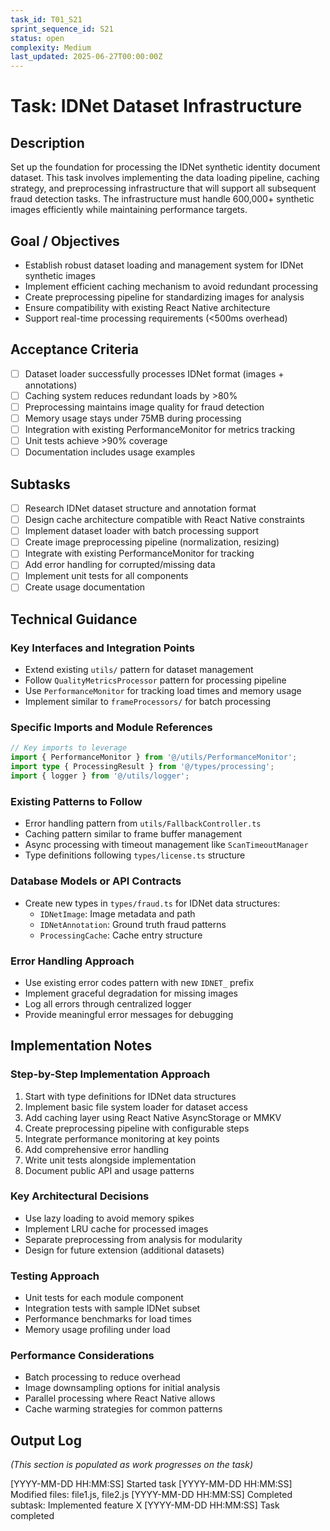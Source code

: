 ```yaml
---
task_id: T01_S21
sprint_sequence_id: S21
status: open
complexity: Medium
last_updated: 2025-06-27T00:00:00Z
---
```


# Task: IDNet Dataset Infrastructure

## Description
Set up the foundation for processing the IDNet synthetic identity document dataset. This task involves implementing the data loading pipeline, caching strategy, and preprocessing infrastructure that will support all subsequent fraud detection tasks. The infrastructure must handle 600,000+ synthetic images efficiently while maintaining performance targets.

## Goal / Objectives
- Establish robust dataset loading and management system for IDNet synthetic images
- Implement efficient caching mechanism to avoid redundant processing
- Create preprocessing pipeline for standardizing images for analysis
- Ensure compatibility with existing React Native architecture
- Support real-time processing requirements (<500ms overhead)

## Acceptance Criteria
- [ ] Dataset loader successfully processes IDNet format (images + annotations)
- [ ] Caching system reduces redundant loads by >80%
- [ ] Preprocessing maintains image quality for fraud detection
- [ ] Memory usage stays under 75MB during processing
- [ ] Integration with existing PerformanceMonitor for metrics tracking
- [ ] Unit tests achieve >90% coverage
- [ ] Documentation includes usage examples

## Subtasks
- [ ] Research IDNet dataset structure and annotation format
- [ ] Design cache architecture compatible with React Native constraints
- [ ] Implement dataset loader with batch processing support
- [ ] Create image preprocessing pipeline (normalization, resizing)
- [ ] Integrate with existing PerformanceMonitor for tracking
- [ ] Add error handling for corrupted/missing data
- [ ] Implement unit tests for all components
- [ ] Create usage documentation

## Technical Guidance

### Key Interfaces and Integration Points
- Extend existing `utils/` pattern for dataset management
- Follow `QualityMetricsProcessor` pattern for processing pipeline
- Use `PerformanceMonitor` for tracking load times and memory usage
- Implement similar to `frameProcessors/` for batch processing

### Specific Imports and Module References
```typescript
// Key imports to leverage
import { PerformanceMonitor } from '@/utils/PerformanceMonitor';
import type { ProcessingResult } from '@/types/processing';
import { logger } from '@/utils/logger';
```

### Existing Patterns to Follow
- Error handling pattern from `utils/FallbackController.ts`
- Caching pattern similar to frame buffer management
- Async processing with timeout management like `ScanTimeoutManager`
- Type definitions following `types/license.ts` structure

### Database Models or API Contracts
- Create new types in `types/fraud.ts` for IDNet data structures:
  - `IDNetImage`: Image metadata and path
  - `IDNetAnnotation`: Ground truth fraud patterns
  - `ProcessingCache`: Cache entry structure

### Error Handling Approach
- Use existing error codes pattern with new `IDNET_` prefix
- Implement graceful degradation for missing images
- Log all errors through centralized logger
- Provide meaningful error messages for debugging

## Implementation Notes

### Step-by-Step Implementation Approach
1. Start with type definitions for IDNet data structures
2. Implement basic file system loader for dataset access
3. Add caching layer using React Native AsyncStorage or MMKV
4. Create preprocessing pipeline with configurable steps
5. Integrate performance monitoring at key points
6. Add comprehensive error handling
7. Write unit tests alongside implementation
8. Document public API and usage patterns

### Key Architectural Decisions
- Use lazy loading to avoid memory spikes
- Implement LRU cache for processed images
- Separate preprocessing from analysis for modularity
- Design for future extension (additional datasets)

### Testing Approach
- Unit tests for each module component
- Integration tests with sample IDNet subset
- Performance benchmarks for load times
- Memory usage profiling under load

### Performance Considerations
- Batch processing to reduce overhead
- Image downsampling options for initial analysis
- Parallel processing where React Native allows
- Cache warming strategies for common patterns

## Output Log
*(This section is populated as work progresses on the task)*

[YYYY-MM-DD HH:MM:SS] Started task
[YYYY-MM-DD HH:MM:SS] Modified files: file1.js, file2.js
[YYYY-MM-DD HH:MM:SS] Completed subtask: Implemented feature X
[YYYY-MM-DD HH:MM:SS] Task completed